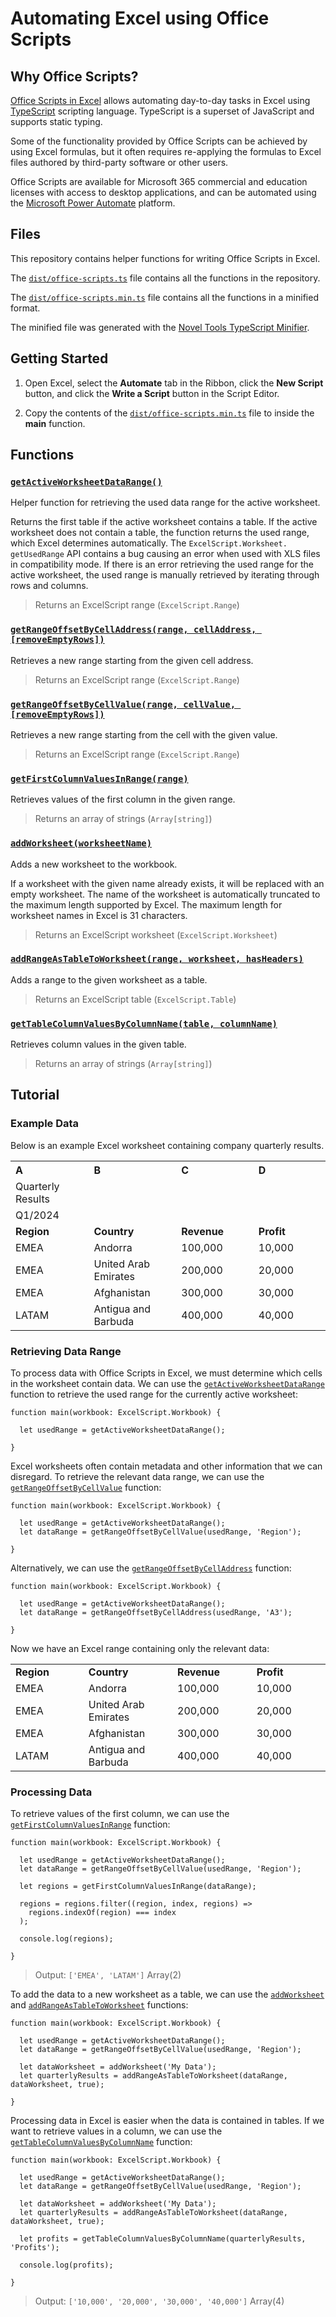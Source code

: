 # Automating Excel using Office Scripts

## Why Office Scripts?
[Office Scripts in Excel](https://learn.microsoft.com/en-us/office/dev/scripts/overview/excel) allows automating day-to-day tasks in Excel using [TypeScript](https://www.typescriptlang.org) scripting language. TypeScript is a superset of JavaScript and supports static typing. 

Some of the functionality provided by Office Scripts can be achieved by using Excel formulas, but it often requires re-applying the formulas to Excel files authored by third-party software or other users.

Office Scripts are available for Microsoft 365 commercial and education licenses with access to desktop applications, and can be automated using the [Microsoft Power Automate](https://www.microsoft.com/en-us/power-platform/products/power-automate) platform.

## Files

This repository contains helper functions for writing Office Scripts in Excel.

The [`dist/office-scripts.ts`](../dist/office-scripts.ts) file contains all the functions in the repository. 

The [`dist/office-scripts.min.ts`](../dist/office-scripts.min.ts) file contains all the functions in a minified format.

The minified file was generated with the [Novel Tools TypeScript Minifier](https://www.novel.tools/minify/typescript/).

## Getting Started

1. Open Excel, select the **Automate** tab in the Ribbon, click the **New Script** button, and click the **Write a Script** button in the Script Editor.

2. Copy the contents of the [`dist/office-scripts.min.ts`](../dist/office-scripts.min.ts) file to inside the **main** function.

## Functions

### [`getActiveWorksheetDataRange()`](../src/getActiveWorksheetDataRange.ts)

Helper function for retrieving the used data range for the active worksheet.

Returns the first table if the active worksheet contains a table. If the active worksheet does not contain a table, the function returns the used range, which Excel determines automatically. The `ExcelScript.`&ZeroWidthSpace;`Worksheet.`&ZeroWidthSpace;`getUsedRange` API contains a bug causing an error when used with XLS files in compatibility mode. If there is an error retrieving the used range for the active worksheet, the used range is manually retrieved by iterating through rows and columns.

> Returns an ExcelScript range (`ExcelScript.Range`)

### [`getRangeOffsetByCellAddress(range, cellAddress, [removeEmptyRows])`](../src/getRangeOffsetByCellAddress.ts)

Retrieves a new range starting from the given cell address.

> Returns an ExcelScript range (`ExcelScript.Range`)

### [`getRangeOffsetByCellValue(range, cellValue, [removeEmptyRows])`](../src/getRangeOffsetByCellValue.ts)

Retrieves a new range starting from the cell with the given value.

> Returns an ExcelScript range (`ExcelScript.Range`)

### [`getFirstColumnValuesInRange(range)`](../src/getFirstColumnValuesInRange.ts)

Retrieves values of the first column in the given range.

> Returns an array of strings (`Array[string]`)

### [`addWorksheet(worksheetName)`](../src/addWorksheet.ts)

Adds a new worksheet to the workbook.

If a worksheet with the given name already exists, it will be replaced with an empty worksheet. The name of the worksheet is automatically truncated to the maximum length supported by Excel. The maximum length for worksheet names in Excel is 31 characters.

> Returns an ExcelScript worksheet (`ExcelScript.Worksheet`)

### [`addRangeAsTableToWorksheet(range, worksheet, hasHeaders)`](../src/addRangeAsTableToWorksheet.ts)

Adds a range to the given worksheet as a table.

> Returns an ExcelScript table (`ExcelScript.Table`)

### [`getTableColumnValuesByColumnName(table, columnName)`](../src/getTableColumnValuesByColumnName.ts)

Retrieves column values in the given table.

> Returns an array of strings (`Array[string]`)

## Tutorial

### Example Data

Below is an example Excel worksheet containing company quarterly results. 

<table>
  <tr>
    <th align="left" width="211">A</th>
    <th align="left" width="211">B</th>
    <th align="left" width="211">C</th>
    <th align="left" width="211">D</th>
  </tr>
  <tr>
    <td>Quarterly Results</td>
    <td>&nbsp;</td>
    <td>&nbsp;</td>
    <td>&nbsp;</td>
  </tr>
  <tr>
    <td>Q1/2024</td>
    <td>&nbsp;</td>
    <td>&nbsp;</td>
    <td>&nbsp;</td>
  </tr>
   <tr>
    <td><strong>Region</strong></td>
    <td><strong>Country</strong></td>
    <td><strong>Revenue</strong></td>
    <td><strong>Profit</strong></td>
  </tr>
  <tr>
    <td>EMEA</td>
    <td>Andorra</td>
    <td>100,000</td>
    <td>10,000</td>
  </tr>
   <tr>
    <td>EMEA</td>
    <td>United Arab Emirates</td>
    <td>200,000</td>
    <td>20,000</td>
  </tr>
  <tr>
    <td>EMEA</td>
    <td>Afghanistan</td>
    <td>300,000</td>
    <td>30,000</td>
  </tr>
   <tr>
    <td>LATAM</td>
    <td>Antigua and Barbuda</td>
    <td>400,000</td>
    <td>40,000</td>
  </tr>
</table>

### Retrieving Data Range

To process data with Office Scripts in Excel, we must determine which cells in the worksheet contain data. We can use the [`getActiveWorksheetDataRange`](../src/getActiveWorksheetDataRange.ts) function to retrieve the used range for the currently active worksheet:

```
function main(workbook: ExcelScript.Workbook) {

  let usedRange = getActiveWorksheetDataRange();

}
```

Excel worksheets often contain metadata and other information that we can disregard. To retrieve the relevant data range, we can use the [`getRangeOffsetByCellValue`](../src/getRangeOffsetByCellValue.ts) function:

```
function main(workbook: ExcelScript.Workbook) {
  
  let usedRange = getActiveWorksheetDataRange();
  let dataRange = getRangeOffsetByCellValue(usedRange, 'Region');

}
```

Alternatively, we can use the [`getRangeOffsetByCellAddress`](../src/getRangeOffsetByCellAddress.ts) function:

```
function main(workbook: ExcelScript.Workbook) {
  
  let usedRange = getActiveWorksheetDataRange();
  let dataRange = getRangeOffsetByCellAddress(usedRange, 'A3');

}
```

Now we have an Excel range containing only the relevant data:

<table>
  <tr>
    <td width="211"><strong>Region</strong></td>
    <td width="211"><strong>Country</strong></td>
    <td width="211"><strong>Revenue</strong></td>
    <td width="211"><strong>Profit</strong></td>
  </tr>
  <tr>
    <td>EMEA</td>
    <td>Andorra</td>
    <td>100,000</td>
    <td>10,000</td>
  </tr>
  <tr>
    <td>EMEA</td>
    <td>United Arab Emirates</td>
    <td>200,000</td>
    <td>20,000</td>
  </tr>
  <tr>
    <td>EMEA</td>
    <td>Afghanistan</td>
    <td>300,000</td>
    <td>30,000</td>
  </tr>
  <tr>
    <td>LATAM</td>
    <td>Antigua and Barbuda</td>
    <td>400,000</td>
    <td>40,000</td>
  </tr>
</table>

### Processing Data

To retrieve values of the first column, we can use the [`getFirstColumnValuesInRange`](../src/getFirstColumnValuesInRange.ts) function:

```
function main(workbook: ExcelScript.Workbook) {
  
  let usedRange = getActiveWorksheetDataRange();
  let dataRange = getRangeOffsetByCellValue(usedRange, 'Region');
  
  let regions = getFirstColumnValuesInRange(dataRange);
  
  regions = regions.filter((region, index, regions) => 
    regions.indexOf(region) === index
  );

  console.log(regions);

}
```

> Output: `['EMEA', 'LATAM']` Array(2)

To add the data to a new worksheet as a table, we can use the [`addWorksheet`](../src/addWorksheet.ts) and [`addRangeAsTableToWorksheet`](../src/addRangeAsTableToWorksheet.ts) functions:

```
function main(workbook: ExcelScript.Workbook) {
  
  let usedRange = getActiveWorksheetDataRange();
  let dataRange = getRangeOffsetByCellValue(usedRange, 'Region');
  
  let dataWorksheet = addWorksheet('My Data');
  let quarterlyResults = addRangeAsTableToWorksheet(dataRange, dataWorksheet, true);

}
```

Processing data in Excel is easier when the data is contained in tables. If we want to retrieve values in a column, we can use the [`getTableColumnValuesByColumnName`](../src/getTableColumnValuesByColumnName.ts) function:

```
function main(workbook: ExcelScript.Workbook) {
  
  let usedRange = getActiveWorksheetDataRange();
  let dataRange = getRangeOffsetByCellValue(usedRange, 'Region');
  
  let dataWorksheet = addWorksheet('My Data');
  let quarterlyResults = addRangeAsTableToWorksheet(dataRange, dataWorksheet, true);

  let profits = getTableColumnValuesByColumnName(quarterlyResults, 'Profits');

  console.log(profits);

}
```

> Output: `['10,000', '20,000', '30,000', '40,000']` Array(4)

